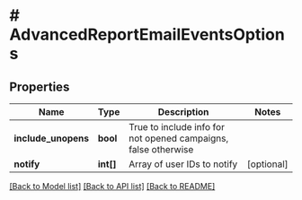 # # AdvancedReportEmailEventsOptions

## Properties

Name | Type | Description | Notes
------------ | ------------- | ------------- | -------------
**include_unopens** | **bool** | True to include info for not opened campaigns, false otherwise | 
**notify** | **int[]** | Array of user IDs to notify | [optional] 

[[Back to Model list]](../../README.md#documentation-for-models) [[Back to API list]](../../README.md#documentation-for-api-endpoints) [[Back to README]](../../README.md)


